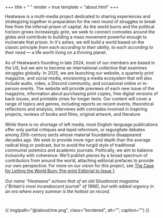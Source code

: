 +++
title = " "
render = true
template = "about.html"
+++


Heatwave is a multi-media project dedicated to sharing experiences and strategizing together in preparation for the next round of struggles to break free from the infernal prison of capital. As the world burns and the political horizon grows increasingly grim, we seek to connect comrades around the globe and contribute to building a mass movement powerful enough to incinerate that prison. In it's ashes, we will build a world based on the classic principle _from each according to their ability, to each according to their need_ &mdash; a life worth living on a thriving planet. \
\
As of Heatwave’s founding in late 2024, most of our members are based in the US, but we aim to become an international collective that examines struggles globally. In 2025, we are launching our website, a quarterly print magazine, and social media, envisioning a media ecosystem that will also include audio, video, a Discord community, and occasional online or in-person events. The website will provide previews of each new issue of the magazine, information about purchasing print copies, free digital versions of back issues, and printable zines for longer texts. Our content will cover a range of topics and genres, including reports on recent events, theoretical reflections and analysis, interviews with comrades involved in inspiring projects, reviews of books and films, original artwork, and literature. \
\
While there is no shortage of left media, most English-language publications offer only partial critiques and tepid reformism, or regurgitate debates among 20th-century sects whose material foundations disappeared decades ago. We seek to provide more rigor and depth than the average radical blog or podcast, but to avoid the turgid style of traditional communist polemics and academic journals. Politically, we aim to balance inclusivity with coherence: We'll publish pieces by a broad spectrum of contributors from around the world, attaching editorial prefaces to provide our own perspective. For more on our vision for this project, see [The Case for Letting the World Burn: Pre-print Editorial to Issue 1](https://heatwavemag.info/blog/preprint-editorial-031125/). \
\
*Our name “Heatwave” echoes that of an old Situationist magazine (“Britain’s most incandescent journal" of 1966), but with added urgency in an era where every summer is the hottest on record.* 

&nbsp;

{{ img(path="@/about/me.png", class="bordered", alt="", caption="") }}